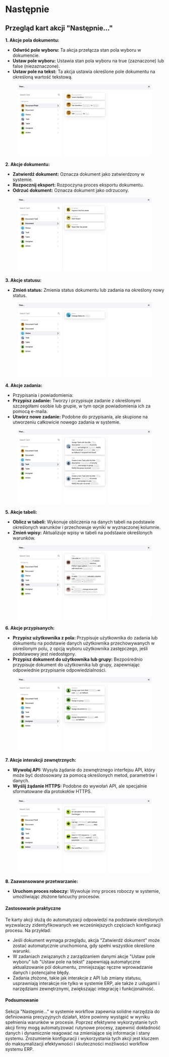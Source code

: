 # Następnie

## Przegląd kart akcji "Następnie..."

**1. Akcje pola dokumentu:**

* **Odwróć pole wyboru:** Ta akcja przełącza stan pola wyboru w dokumencie.
* **Ustaw pole wyboru:** Ustawia stan pola wyboru na true (zaznaczone) lub false (niezaznaczone).
* **Ustaw pole na tekst:** Ta akcja ustawia określone pole dokumentu na określoną wartość tekstową.

<figure><img src="../../.gitbook/assets/then1.png" alt=""><figcaption></figcaption></figure>

**2. Akcje dokumentu:**

* **Zatwierdź dokument:** Oznacza dokument jako zatwierdzony w systemie.
* **Rozpocznij eksport:** Rozpoczyna proces eksportu dokumentu.
* **Odrzuć dokument:** Oznacza dokument jako odrzucony.

<figure><img src="../../.gitbook/assets/then2.png" alt=""><figcaption></figcaption></figure>

**3. Akcje statusu:**

* **Zmień status:** Zmienia status dokumentu lub zadania na określony nowy status.

<figure><img src="../../.gitbook/assets/then3.png" alt=""><figcaption></figcaption></figure>

**4. Akcje zadania:**

* Przypisania i powiadomienia:
* **Przypisz zadanie:** Tworzy i przypisuje zadanie z określonymi szczegółami osobie lub grupie, w tym opcje powiadomienia ich za pomocą e-maila.
* **Utwórz nowe zadanie:** Podobne do przypisania, ale skupione na utworzeniu całkowicie nowego zadania w systemie.

<figure><img src="../../.gitbook/assets/then4.png" alt=""><figcaption></figcaption></figure>

**5. Akcje tabeli:**

* **Oblicz w tabeli:** Wykonuje obliczenia na danych tabeli na podstawie określonych warunków i przechowuje wyniki w wyznaczonej kolumnie.
* **Zmień wpisy:** Aktualizuje wpisy w tabeli na podstawie określonych warunków.

<figure><img src="../../.gitbook/assets/then5.png" alt=""><figcaption></figcaption></figure>

**6. Akcje przypisanych:**

* **Przypisz użytkownika z pola:** Przypisuje użytkownika do zadania lub dokumentu na podstawie danych użytkownika przechowywanych w określonym polu, z opcją wyboru użytkownika zastępczego, jeśli podstawowy jest niedostępny.
* **Przypisz dokument do użytkownika lub grupy:** Bezpośrednio przypisuje dokument do użytkownika lub grupy, zapewniając odpowiednie przypisanie odpowiedzialności.

<figure><img src="../../.gitbook/assets/then6.png" alt=""><figcaption></figcaption></figure>

**7. Akcje interakcji zewnętrznych:**

* **Wywołaj API:** Wysyła żądanie do zewnętrznego interfejsu API, który może być dostosowany za pomocą określonych metod, parametrów i danych.
* **Wyślij żądanie HTTPS:** Podobne do wywołań API, ale specjalnie sformatowane dla protokołów HTTPS.

<figure><img src="../../.gitbook/assets/then7.png" alt=""><figcaption></figcaption></figure>

**8. Zaawansowane przetwarzanie:**

* **Uruchom proces roboczy:** Wywołuje inny proces roboczy w systemie, umożliwiając złożone łańcuchy procesów.

#### Zastosowanie praktyczne

Te karty akcji służą do automatyzacji odpowiedzi na podstawie określonych wyzwalaczy zidentyfikowanych we wcześniejszych częściach konfiguracji procesu. Na przykład:

* Jeśli dokument wymaga przeglądu, akcja "Zatwierdź dokument" może zostać automatycznie uruchomiona, gdy spełni wszystkie określone warunki.
* W zadaniach związanych z zarządzaniem danymi akcje "Ustaw pole wyboru" lub "Ustaw pole na tekst" zapewniają automatyczne aktualizowanie pól dokumentu, zmniejszając ręczne wprowadzanie danych i potencjalne błędy.
* Zadania złożone, takie jak interakcje z API lub zmiany statusu, usprawniają interakcje nie tylko w systemie ERP, ale także z usługami i narzędziami zewnętrznymi, zwiększając integrację i funkcjonalność.

#### Podsumowanie

Sekcja "Następnie..." w systemie workflow zapewnia solidne narzędzia do definiowania precyzyjnych działań, które powinny wystąpić w wyniku spełnienia warunków w procesie. Poprzez efektywne wykorzystanie tych akcji firmy mogą automatyzować rutynowe procesy, zapewnić dokładność danych i dynamicznie reagować na zmieniające się informacje i stany systemu. Zrozumienie konfiguracji i wykorzystania tych akcji jest kluczem do maksymalizacji efektywności i skuteczności możliwości workflow systemu ERP.

